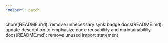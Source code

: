 ```yaml
---
'melper': patch
---
```


chore(README.md): remove unnecessary synk badge docs(README.md): update description to emphasize code reusability and maintainability docs(README.md): remove unused import statement

